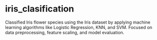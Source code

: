 # iris_clasification
Classified Iris flower species using the Iris dataset by applying machine learning algorithms like Logistic Regression, KNN, and SVM. Focused on data preprocessing, feature scaling, and model evaluation.
